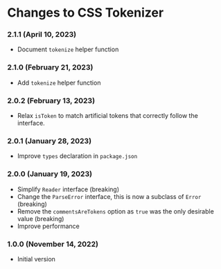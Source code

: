 # Changes to CSS Tokenizer

### 2.1.1 (April 10, 2023)

- Document `tokenize` helper function

### 2.1.0 (February 21, 2023)

- Add `tokenize` helper function

### 2.0.2 (February 13, 2023)

- Relax `isToken` to match artificial tokens that correctly follow the interface.

### 2.0.1 (January 28, 2023)

- Improve `types` declaration in `package.json`

### 2.0.0 (January 19, 2023)

- Simplify `Reader` interface (breaking)
- Change the `ParseError` interface, this is now a subclass of `Error` (breaking)
- Remove the `commentsAreTokens` option as `true` was the only desirable value (breaking)
- Improve performance

### 1.0.0 (November 14, 2022)

- Initial version
